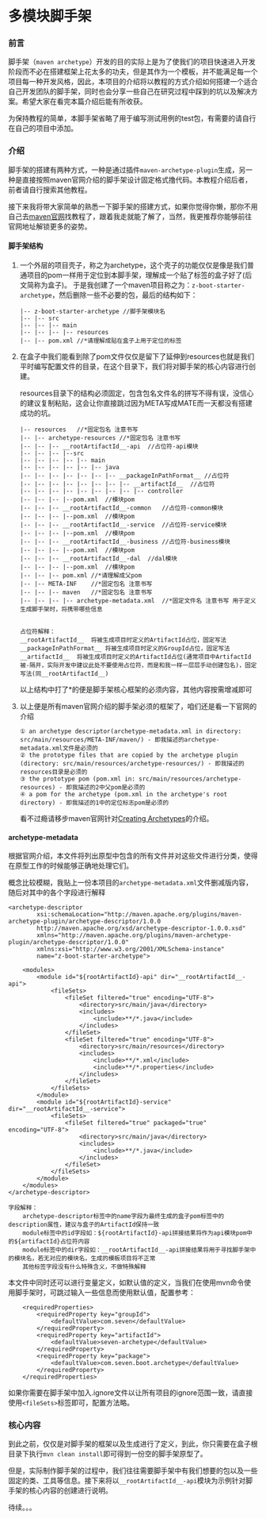# 多模块脚手架

### 前言

​	脚手架（`maven archetype`）开发的目的实际上是为了使我们的项目快速进入开发阶段而不必在搭建框架上花太多的功夫，但是其作为一个模板，并不能满足每一个项目每一种开发风格，因此，本项目的介绍将以教程的方式介绍如何搭建一个适合自己开发团队的脚手架，同时也会分享一些自己在研究过程中踩到的坑以及解决方案。希望大家在看完本篇介绍后能有所收获。

​	为保持教程的简单，本脚手架省略了用于编写测试用例的test包，有需要的请自行在自己的项目中添加。

### 介绍

​	脚手架的搭建有两种方式，一种是通过插件`maven-archetype-plugin`生成，另一种是直接按照maven官网介绍的脚手架设计固定格式撸代码。本教程介绍后者，前者请自行搜索其他教程。

​	接下来我将带大家简单的熟悉一下脚手架的搭建方式，如果你觉得你懒，那你不用自己去[maven官网](<http://maven.apache.org/guides/mini/guide-creating-archetypes.html>)找教程了，跟着我走就能了解了，当然，我更推荐你能够前往官网地址解锁更多的姿势。

#### 脚手架结构

 1. 一个外层的项目壳子，称之为archetype，这个壳子的功能仅仅是像是我们普通项目的pom一样用于定位到本脚手架，理解成一个贴了标签的盒子好了(后文简称为盒子)。
    	于是我创建了一个maven项目称之为：`z-boot-starter-archetype`，然后删除一些不必要的包，最后的结构如下：

    ```
    |--	z-boot-starter-archetype //脚手架模块名
    |--	|--	src
    |--	|--	|--	main
    |--	|--	|--	|--	resources
    |--	|--	pom.xml //*请理解成贴在盒子上用于定位的标签
    ```

 2. 在盒子中我们能看到除了pom文件仅仅是留下了延伸到resources也就是我们平时编写配置文件的目录，在这个目录下，我们将对脚手架的核心内容进行创建。

    ​	resources目录下的结构必须固定，包含包名文件名的拼写不得有误，没信心的建议复制粘贴，这会让你直接跳过因为META写成MATE而一天都没有搭建成功的坑。

    ```
    |--	resources	//*固定包名 注意书写
    |--	|--	archetype-resources	//*固定包名 注意书写
    |--	|--	|--	__rootArtifactId__-api	//占位符-api模块
    |--	|--	|--	|--src
    |--	|--	|--	|--	|--	main
    |--	|--	|--	|--	|--	|--	java
    |--	|--	|--	|--	|--	|--	|--	__packageInPathFormat__	//占位符
    |--	|--	|--	|--	|--	|--	|--	|--	__artifactId__	//占位符
    |--	|--	|--	|--	|--	|--	|--	|--	|--	controller
    |--	|--	|--	|--pom.xml	//模块pom
    |--	|--	|--	__rootArtifactId__-common	//占位符-common模块
    |--	|--	|--	|--pom.xml	//模块pom
    |--	|--	|--	__rootArtifactId__-service	//占位符-service模块
    |--	|--	|--	|--pom.xml	//模块pom
    |--	|--	|--	__rootArtifactId__-business	//占位符-business模块
    |--	|--	|--	|--pom.xml	//模块pom
    |--	|--	|--	__rootArtifactId__-dal	//dal模块
    |--	|--	|--	|--pom.xml	//模块pom
    |--	|--	|--	pom.xml	//*请理解成父pom
    |--	|--	META-INF	//*固定包名 注意书写
    |--	|--	|--	maven	//*固定包名 注意书写
    |--	|--	|--	|--	archetype-metadata.xml	//*固定文件名 注意书写 用于定义生成脚手架时，将携带哪些信息
    
    
    占位符解释：
    __rootArtifactId__	将被生成项目时定义的ArtifactId占位，固定写法
    __packageInPathFormat__	将被生成项目时定义的GroupId占位，固定写法
    __artifactId__	将被生成项目时定义的ArtifactId占位(通常项目中ArtifactId被-隔开，实际开发中建议此处不要使用占位符，而是和我一样一层层手动创建包名)，固定写法(同__rootArtifactId__)
    ```

    ​	以上结构中打了*的便是脚手架核心框架的必须内容，其他内容按需增减即可

 3. 以上便是所有maven官网介绍的脚手架必须的框架了，咱们还是看一下官网的介绍

    ```
    ① an archetype descriptor(archetype-metadata.xml in directory: src/main/resources/META-INF/maven/) - 即我描述的archetype-metadata.xml文件是必须的
    ② the prototype files that are copied by the archetype plugin (directory: src/main/resources/archetype-resources/) - 即我描述的resources目录是必须的
    ③ the prototype pom (pom.xml in: src/main/resources/archetype-resources) - 即我描述的2中父pom是必须的
    ④ a pom for the archetype (pom.xml in the archetype's root directory) - 即我描述的1中的定位标志pom是必须的
    ```

    看不过瘾请移步maven官网针对[Creating Archetypes](<http://maven.apache.org/guides/mini/guide-creating-archetypes.html>)的介绍。

#### archetype-metadata

​	根据官网介绍，本文件将列出原型中包含的所有文件并对这些文件进行分类，使得在原型工作的时候能够正确地处理它们。

​	概念比较模糊，我贴上一份本项目的`archetype-metadata.xml`文件删减版内容，随后对其中的各个字段进行解释

```
<archetype-descriptor
        xsi:schemaLocation="http://maven.apache.org/plugins/maven-archetype-plugin/archetype-descriptor/1.0.0
        http://maven.apache.org/xsd/archetype-descriptor-1.0.0.xsd"
        xmlns="http://maven.apache.org/plugins/maven-archetype-plugin/archetype-descriptor/1.0.0"
        xmlns:xsi="http://www.w3.org/2001/XMLSchema-instance"
        name="z-boot-starter-archetype">

    <modules>
        <module id="${rootArtifactId}-api" dir="__rootArtifactId__-api">
            <fileSets>
                <fileSet filtered="true" encoding="UTF-8">
                    <directory>src/main/java</directory>
                    <includes>
                        <include>**/*.java</include>
                    </includes>
                </fileSet>
                <fileSet filtered="true" encoding="UTF-8">
                    <directory>src/main/resources</directory>
                    <includes>
                        <include>**/*.xml</include>
                        <include>**/*.properties</include>
                    </includes>
                </fileSet>
            </fileSets>
        </module>
        <module id="${rootArtifactId}-service" dir="__rootArtifactId__-service">
            <fileSets>
                <fileSet filtered="true" packaged="true" encoding="UTF-8">
                    <directory>src/main/java</directory>
                    <includes>
                        <include>**/*.java</include>
                    </includes>
                </fileSet>
            </fileSets>
        </module>
    </modules>
</archetype-descriptor>

字段解释：
	archetype-descriptor标签中的name字段为最终生成的盒子pom标签中的description属性，建议与盒子的ArtifactId保持一致
	module标签中的id字段如：${rootArtifactId}-api拼接结果将作为api模块pom中的${artifactId}占位符内容
	module标签中的dir字段如：__rootArtifactId__-api拼接结果将用于寻找脚手架中的模块名，若无对应的模块名，生成的模板项目将不正常
	其他标签字段没有什么特殊含义，不做特殊解释
```

​	本文件中同时还可以进行变量定义，如默认值的定义，当我们在使用mvn命令使用脚手架时，可跳过输入一些信息而使用默认值，配置参考：

```
    <requiredProperties>
        <requiredProperty key="groupId">
            <defaultValue>com.seven</defaultValue>
        </requiredProperty>
        <requiredProperty key="artifactId">
            <defaultValue>seven-archetype</defaultValue>
        </requiredProperty>
        <requiredProperty key="package">
            <defaultValue>com.seven.boot.archetype</defaultValue>
        </requiredProperty>
    </requiredProperties>
```

​	如果你需要在脚手架中加入.ignore文件以让所有项目的ignore范围一致，请直接使用`<fileSets>`标签即可，配置方法略。

### 核心内容

​	到此之前，仅仅是对脚手架的框架以及生成进行了定义，到此，你只需要在盒子根目录下执行`mvn clean install`即可得到一份空的脚手架原型了。

​	但是，实际制作脚手架的过程中，我们往往需要脚手架中有我们想要的包以及一些固定的类、工具等信息。接下来将以`__rootArtifactId__-api`模块为示例针对脚手架的核心内容的创建进行说明。

待续。。。



